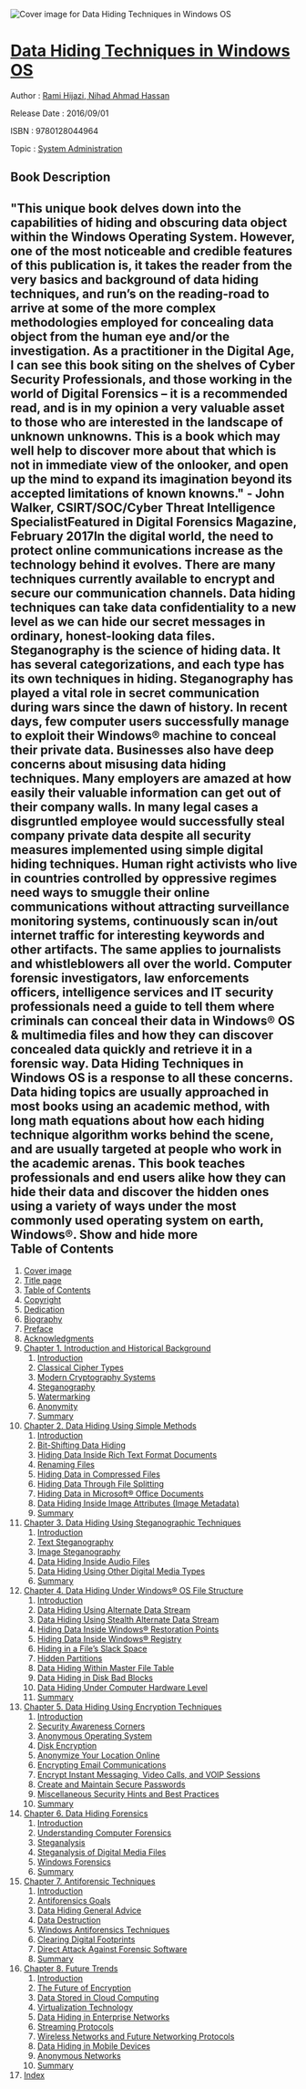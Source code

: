 ![Cover image for Data Hiding Techniques in Windows OS](https://imgdetail.ebookreading.net/cover/cover/system_admin/EB9780128044964.jpg)

[Data Hiding Techniques in Windows OS](https://ebookreading.net/view/book/Data+Hiding+Techniques+in+Windows+OS-EB9780128044964_1.html "Data Hiding Techniques in Windows OS")
====================================================================================================================

Author : [Rami Hijazi](https://ebookreading.net/search/author/Rami+Hijazi),[ Nihad Ahmad Hassan](https://ebookreading.net/search/author/+Nihad+Ahmad+Hassan)

Release Date : 2016/09/01

ISBN : 9780128044964

Topic : [System Administration](https://ebookreading.net/search/category/system-administration)

Book Description
-----------------

 "This unique book delves down into the capabilities of hiding and obscuring data object within the Windows Operating System. However, one of the most noticeable and credible features of this publication is, it takes the reader from the very basics and background of data hiding techniques, and run’s on the reading-road to arrive at some of the more complex methodologies employed for concealing data object from the human eye and/or the investigation. As a practitioner in the Digital Age, I can see this book siting on the shelves of Cyber Security Professionals, and those working in the world of Digital Forensics – it is a recommended read, and is in my opinion a very valuable asset to those who are interested in the landscape of unknown unknowns. This is a book which may well help to discover more about that which is not in immediate view of the onlooker, and open up the mind to expand its imagination beyond its accepted limitations of known knowns." - John Walker, CSIRT/SOC/Cyber Threat Intelligence SpecialistFeatured in Digital Forensics Magazine, February 2017In the digital world, the need to protect online communications increase as the technology behind it evolves. There are many techniques currently available to encrypt and secure our communication channels. Data hiding techniques can take data confidentiality to a new level as we can hide our secret messages in ordinary, honest-looking data files. 
Steganography is the science of hiding data. It has several categorizations, and each type has its own techniques in hiding. Steganography has played a vital role in secret communication during wars since the dawn of history. In recent days, few computer users successfully manage to exploit their Windows® machine to conceal their private data. 
Businesses also have deep concerns about misusing data hiding techniques. Many employers are amazed at how easily their valuable information can get out of their company walls. In many legal cases a disgruntled employee would successfully steal company private data despite all security measures implemented using simple digital hiding techniques. 
Human right activists who live in countries controlled by oppressive regimes need ways to smuggle their online communications without attracting surveillance monitoring systems, continuously scan in/out internet traffic for interesting keywords and other artifacts. The same applies to journalists and whistleblowers all over the world. 
Computer forensic investigators, law enforcements officers, intelligence services and IT security professionals need a guide to tell them where criminals can conceal their data in Windows® OS &amp; multimedia files and how they can discover concealed data quickly and retrieve it in a forensic way. 
 Data Hiding Techniques in Windows OS is a response to all these concerns. Data hiding topics are usually approached in most books using an academic method, with long math equations about how each hiding technique algorithm works behind the scene, and are usually targeted at people who work in the academic arenas. This book teaches professionals and end users alike how they can hide their data and discover the hidden ones using a variety of ways under the most commonly used operating system on earth, Windows®.
        Show and hide more                
Table of Contents
-----------------

1. [Cover image](https://ebookreading.net/view/book/Data+Hiding+Techniques+in+Windows+OS-EB9780128044964_1.html#cover)
1. [Title page](https://ebookreading.net/view/book/Data+Hiding+Techniques+in+Windows+OS-EB9780128044964_2.html)
1. [Table of Contents](https://ebookreading.net/view/book/Data+Hiding+Techniques+in+Windows+OS-EB9780128044964_3.html)
1. [Copyright](https://ebookreading.net/view/book/Data+Hiding+Techniques+in+Windows+OS-EB9780128044964_4.html#B978012804449012001)
1. [Dedication](https://ebookreading.net/view/book/Data+Hiding+Techniques+in+Windows+OS-EB9780128044964_5.html#B978012804449003001)
1. [Biography](https://ebookreading.net/view/book/Data+Hiding+Techniques+in+Windows+OS-EB9780128044964_6.html#B978012804449011001)
1. [Preface](https://ebookreading.net/view/book/Data+Hiding+Techniques+in+Windows+OS-EB9780128044964_7.html#B978012804449005001)
1. [Acknowledgments](https://ebookreading.net/view/book/Data+Hiding+Techniques+in+Windows+OS-EB9780128044964_8.html#B978012804449004001)
1. [Chapter 1. Introduction and Historical Background](https://ebookreading.net/view/book/Data+Hiding+Techniques+in+Windows+OS-EB9780128044964_9.html#B978012804449000001)
    1. [Introduction](https://ebookreading.net/view/book/Data+Hiding+Techniques+in+Windows+OS-EB9780128044964_9.html#s0010)
    1. [Classical Cipher Types](https://ebookreading.net/view/book/Data+Hiding+Techniques+in+Windows+OS-EB9780128044964_9.html#s0015)
    1. [Modern Cryptography Systems](https://ebookreading.net/view/book/Data+Hiding+Techniques+in+Windows+OS-EB9780128044964_9.html#s0130)
    1. [Steganography](https://ebookreading.net/view/book/Data+Hiding+Techniques+in+Windows+OS-EB9780128044964_9.html#s0155)
    1. [Watermarking](https://ebookreading.net/view/book/Data+Hiding+Techniques+in+Windows+OS-EB9780128044964_9.html#s0295)
    1. [Anonymity](https://ebookreading.net/view/book/Data+Hiding+Techniques+in+Windows+OS-EB9780128044964_9.html#s0320)
    1. [Summary](https://ebookreading.net/view/book/Data+Hiding+Techniques+in+Windows+OS-EB9780128044964_9.html#s0325)
1. [Chapter 2. Data Hiding Using Simple Methods](https://ebookreading.net/view/book/Data+Hiding+Techniques+in+Windows+OS-EB9780128044964_10.html#B978012804449000002)
    1. [Introduction](https://ebookreading.net/view/book/Data+Hiding+Techniques+in+Windows+OS-EB9780128044964_10.html#s0010)
    1. [Bit-Shifting Data Hiding](https://ebookreading.net/view/book/Data+Hiding+Techniques+in+Windows+OS-EB9780128044964_10.html#s0015)
    1. [Hiding Data Inside Rich Text Format Documents](https://ebookreading.net/view/book/Data+Hiding+Techniques+in+Windows+OS-EB9780128044964_10.html#s0020)
    1. [Renaming Files](https://ebookreading.net/view/book/Data+Hiding+Techniques+in+Windows+OS-EB9780128044964_10.html#s0025)
    1. [Hiding Data in Compressed Files](https://ebookreading.net/view/book/Data+Hiding+Techniques+in+Windows+OS-EB9780128044964_10.html#s0035)
    1. [Hiding Data Through File Splitting](https://ebookreading.net/view/book/Data+Hiding+Techniques+in+Windows+OS-EB9780128044964_10.html#s0040)
    1. [Hiding Data in Microsoft® Office Documents](https://ebookreading.net/view/book/Data+Hiding+Techniques+in+Windows+OS-EB9780128044964_10.html#s0045)
    1. [Data Hiding Inside Image Attributes (Image Metadata)](https://ebookreading.net/view/book/Data+Hiding+Techniques+in+Windows+OS-EB9780128044964_10.html#s0080)
    1. [Summary](https://ebookreading.net/view/book/Data+Hiding+Techniques+in+Windows+OS-EB9780128044964_10.html#s0085)
1. [Chapter 3. Data Hiding Using Steganographic Techniques](https://ebookreading.net/view/book/Data+Hiding+Techniques+in+Windows+OS-EB9780128044964_11.html#B978012804449000003)
    1. [Introduction](https://ebookreading.net/view/book/Data+Hiding+Techniques+in+Windows+OS-EB9780128044964_11.html#s0010)
    1. [Text Steganography](https://ebookreading.net/view/book/Data+Hiding+Techniques+in+Windows+OS-EB9780128044964_11.html#s0015)
    1. [Image Steganography](https://ebookreading.net/view/book/Data+Hiding+Techniques+in+Windows+OS-EB9780128044964_11.html#s0170)
    1. [Data Hiding Inside Audio Files](https://ebookreading.net/view/book/Data+Hiding+Techniques+in+Windows+OS-EB9780128044964_11.html#s0330)
    1. [Data Hiding Using Other Digital Media Types](https://ebookreading.net/view/book/Data+Hiding+Techniques+in+Windows+OS-EB9780128044964_11.html#s0440)
    1. [Summary](https://ebookreading.net/view/book/Data+Hiding+Techniques+in+Windows+OS-EB9780128044964_11.html#s0475)
1. [Chapter 4. Data Hiding Under Windows® OS File Structure](https://ebookreading.net/view/book/Data+Hiding+Techniques+in+Windows+OS-EB9780128044964_12.html#B978012804449000004)
    1. [Introduction](https://ebookreading.net/view/book/Data+Hiding+Techniques+in+Windows+OS-EB9780128044964_12.html#s0010)
    1. [Data Hiding Using Alternate Data Stream](https://ebookreading.net/view/book/Data+Hiding+Techniques+in+Windows+OS-EB9780128044964_12.html#s0015)
    1. [Data Hiding Using Stealth Alternate Data Stream](https://ebookreading.net/view/book/Data+Hiding+Techniques+in+Windows+OS-EB9780128044964_12.html#s0075)
    1. [Hiding Data Inside Windows® Restoration Points](https://ebookreading.net/view/book/Data+Hiding+Techniques+in+Windows+OS-EB9780128044964_12.html#s0080)
    1. [Hiding Data Inside Windows® Registry](https://ebookreading.net/view/book/Data+Hiding+Techniques+in+Windows+OS-EB9780128044964_12.html#s0085)
    1. [Hiding in a File’s Slack Space](https://ebookreading.net/view/book/Data+Hiding+Techniques+in+Windows+OS-EB9780128044964_12.html#s0090)
    1. [Hidden Partitions](https://ebookreading.net/view/book/Data+Hiding+Techniques+in+Windows+OS-EB9780128044964_12.html#s0115)
    1. [Data Hiding Within Master File Table](https://ebookreading.net/view/book/Data+Hiding+Techniques+in+Windows+OS-EB9780128044964_12.html#s0135)
    1. [Data Hiding in Disk Bad Blocks](https://ebookreading.net/view/book/Data+Hiding+Techniques+in+Windows+OS-EB9780128044964_12.html#s0140)
    1. [Data Hiding Under Computer Hardware Level](https://ebookreading.net/view/book/Data+Hiding+Techniques+in+Windows+OS-EB9780128044964_12.html#s0145)
    1. [Summary](https://ebookreading.net/view/book/Data+Hiding+Techniques+in+Windows+OS-EB9780128044964_12.html#s0165)
1. [Chapter 5. Data Hiding Using Encryption Techniques](https://ebookreading.net/view/book/Data+Hiding+Techniques+in+Windows+OS-EB9780128044964_13.html#B978012804449000005)
    1. [Introduction](https://ebookreading.net/view/book/Data+Hiding+Techniques+in+Windows+OS-EB9780128044964_13.html#s0010)
    1. [Security Awareness Corners](https://ebookreading.net/view/book/Data+Hiding+Techniques+in+Windows+OS-EB9780128044964_14.html#s0015)
    1. [Anonymous Operating System](https://ebookreading.net/view/book/Data+Hiding+Techniques+in+Windows+OS-EB9780128044964_15.html#s0040)
    1. [Disk Encryption](https://ebookreading.net/view/book/Data+Hiding+Techniques+in+Windows+OS-EB9780128044964_16.html#s0075)
    1. [Anonymize Your Location Online](https://ebookreading.net/view/book/Data+Hiding+Techniques+in+Windows+OS-EB9780128044964_17.html#s0175)
    1. [Encrypting Email Communications](https://ebookreading.net/view/book/Data+Hiding+Techniques+in+Windows+OS-EB9780128044964_18.html#s0310)
    1. [Encrypt Instant Messaging, Video Calls, and VOIP Sessions](https://ebookreading.net/view/book/Data+Hiding+Techniques+in+Windows+OS-EB9780128044964_19.html#s0375)
    1. [Create and Maintain Secure Passwords](https://ebookreading.net/view/book/Data+Hiding+Techniques+in+Windows+OS-EB9780128044964_20.html#s0430)
    1. [Miscellaneous Security Hints and Best Practices](https://ebookreading.net/view/book/Data+Hiding+Techniques+in+Windows+OS-EB9780128044964_21.html#s0490)
    1. [Summary](https://ebookreading.net/view/book/Data+Hiding+Techniques+in+Windows+OS-EB9780128044964_22.html#s0495)
1. [Chapter 6. Data Hiding Forensics](https://ebookreading.net/view/book/Data+Hiding+Techniques+in+Windows+OS-EB9780128044964_24.html#B978012804449000006)
    1. [Introduction](https://ebookreading.net/view/book/Data+Hiding+Techniques+in+Windows+OS-EB9780128044964_24.html#s0010)
    1. [Understanding Computer Forensics](https://ebookreading.net/view/book/Data+Hiding+Techniques+in+Windows+OS-EB9780128044964_24.html#s0015)
    1. [Steganalysis](https://ebookreading.net/view/book/Data+Hiding+Techniques+in+Windows+OS-EB9780128044964_24.html#s0055)
    1. [Steganalysis of Digital Media Files](https://ebookreading.net/view/book/Data+Hiding+Techniques+in+Windows+OS-EB9780128044964_24.html#s0070)
    1. [Windows Forensics](https://ebookreading.net/view/book/Data+Hiding+Techniques+in+Windows+OS-EB9780128044964_24.html#s0225)
    1. [Summary](https://ebookreading.net/view/book/Data+Hiding+Techniques+in+Windows+OS-EB9780128044964_24.html#s0430)
1. [Chapter 7. Antiforensic Techniques](https://ebookreading.net/view/book/Data+Hiding+Techniques+in+Windows+OS-EB9780128044964_25.html#B978012804449000007)
    1. [Introduction](https://ebookreading.net/view/book/Data+Hiding+Techniques+in+Windows+OS-EB9780128044964_25.html#s0010)
    1. [Antiforensics Goals](https://ebookreading.net/view/book/Data+Hiding+Techniques+in+Windows+OS-EB9780128044964_25.html#s0015)
    1. [Data Hiding General Advice](https://ebookreading.net/view/book/Data+Hiding+Techniques+in+Windows+OS-EB9780128044964_25.html#s0020)
    1. [Data Destruction](https://ebookreading.net/view/book/Data+Hiding+Techniques+in+Windows+OS-EB9780128044964_25.html#s0025)
    1. [Windows Antiforensics Techniques](https://ebookreading.net/view/book/Data+Hiding+Techniques+in+Windows+OS-EB9780128044964_25.html#s0085)
    1. [Clearing Digital Footprints](https://ebookreading.net/view/book/Data+Hiding+Techniques+in+Windows+OS-EB9780128044964_25.html#s0165)
    1. [Direct Attack Against Forensic Software](https://ebookreading.net/view/book/Data+Hiding+Techniques+in+Windows+OS-EB9780128044964_25.html#s0200)
    1. [Summary](https://ebookreading.net/view/book/Data+Hiding+Techniques+in+Windows+OS-EB9780128044964_25.html#s0205)
1. [Chapter 8. Future Trends](https://ebookreading.net/view/book/Data+Hiding+Techniques+in+Windows+OS-EB9780128044964_26.html#B978012804449000008)
    1. [Introduction](https://ebookreading.net/view/book/Data+Hiding+Techniques+in+Windows+OS-EB9780128044964_26.html#s0010)
    1. [The Future of Encryption](https://ebookreading.net/view/book/Data+Hiding+Techniques+in+Windows+OS-EB9780128044964_26.html#s0015)
    1. [Data Stored in Cloud Computing](https://ebookreading.net/view/book/Data+Hiding+Techniques+in+Windows+OS-EB9780128044964_26.html#s0020)
    1. [Virtualization Technology](https://ebookreading.net/view/book/Data+Hiding+Techniques+in+Windows+OS-EB9780128044964_26.html#s0025)
    1. [Data Hiding in Enterprise Networks](https://ebookreading.net/view/book/Data+Hiding+Techniques+in+Windows+OS-EB9780128044964_26.html#s0030)
    1. [Streaming Protocols](https://ebookreading.net/view/book/Data+Hiding+Techniques+in+Windows+OS-EB9780128044964_26.html#s0045)
    1. [Wireless Networks and Future Networking Protocols](https://ebookreading.net/view/book/Data+Hiding+Techniques+in+Windows+OS-EB9780128044964_26.html#s0050)
    1. [Data Hiding in Mobile Devices](https://ebookreading.net/view/book/Data+Hiding+Techniques+in+Windows+OS-EB9780128044964_26.html#s0055)
    1. [Anonymous Networks](https://ebookreading.net/view/book/Data+Hiding+Techniques+in+Windows+OS-EB9780128044964_26.html#s0060)
    1. [Summary](https://ebookreading.net/view/book/Data+Hiding+Techniques+in+Windows+OS-EB9780128044964_26.html#s0065)
1. [Index](https://ebookreading.net/view/book/Data+Hiding+Techniques+in+Windows+OS-EB9780128044964_27.html#B978012804449018001)
